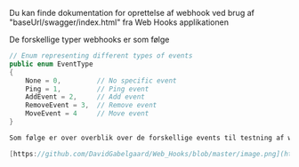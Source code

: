 Du kan finde dokumentation for oprettelse af webhook ved brug af
"baseUrl/swagger/index.html" fra Web Hooks applikationen

De forskellige typer webhooks er som følge

```csharp
// Enum representing different types of events
public enum EventType
{
    None = 0,         // No specific event
    Ping = 1,         // Ping event
    AddEvent = 2,     // Add event
    RemoveEvent = 3,  // Remove event
    MoveEvent = 4     // Move event
}

Som følge er over overblik over de forskellige events til testning af webhooks

[https://github.com/DavidGabelgaard/Web_Hooks/blob/master/image.png](https://github.com/DavidGabelgaard/Web_Hooks/blob/master/image.png)https://github.com/DavidGabelgaard/Web_Hooks/blob/master/image.png

